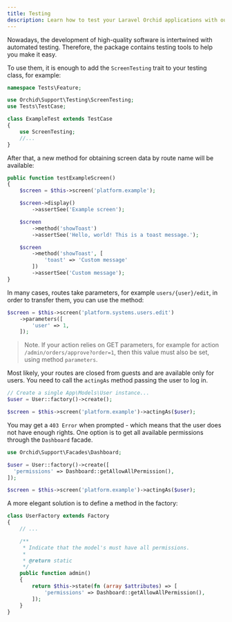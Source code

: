 ```yaml
---
title: Testing
description: Learn how to test your Laravel Orchid applications with our comprehensive documentation on testing. From unit tests to browser tests, we cover it all.
---
```


Nowadays, the development of high-quality software is intertwined with automated testing. Therefore, the package contains testing tools to help you make it easy.

To use them, it is enough to add the `ScreenTesting` trait to your testing class, for example:

```php
namespace Tests\Feature;

use Orchid\Support\Testing\ScreenTesting;
use Tests\TestCase;

class ExampleTest extends TestCase
{
    use ScreenTesting;
    //...
}
```

After that, a new method for obtaining screen data by route name will be available:


```php
public function testExampleScreen()
{
    $screen = $this->screen('platform.example');

    $screen->display()
        ->assertSee('Example screen');

    $screen
        ->method('showToast')
        ->assertSee('Hello, world! This is a toast message.');

    $screen
        ->method('showToast', [
            'toast' => 'Custom message'
        ])
        ->assertSee('Custom message');
}
```

In many cases, routes take parameters, for example `users/{user}/edit`, in order to transfer them, you can use the method:

```php
$screen = $this->screen('platform.systems.users.edit')
    ->parameters([
        'user' => 1,
    ]);
```

> Note. If your action relies on GET parameters, for example for action `/admin/orders/approve?order=1`, then this value must also be set, using method `parameters`. 


Most likely, your routes are closed from guests and are available only for users. You need to call the `actingAs` method passing the user to log in.

```php
// Create a single App\Models\User instance...
$user = User::factory()->create();

$screen = $this->screen('platform.example')->actingAs($user);
```

You may get a `403 Error` when prompted - which means that the user does not have enough rights.
One option is to get all available permissions through the `Dashboard` facade.

```php
use Orchid\Support\Facades\Dashboard;

$user = User::factory()->create([
  'permissions' => Dashboard::getAllowAllPermission(),
]);

$screen = $this->screen('platform.example')->actingAs($user);
```

A more elegant solution is to define a method in the factory:

```php
class UserFactory extends Factory 
{
    // ...

    /**
     * Indicate that the model's must have all permissions.
     *
     * @return static
     */
    public function admin()
    {
        return $this->state(fn (array $attributes) => [
            'permissions' => Dashboard::getAllowAllPermission(),
        ]);
    }
}
```

